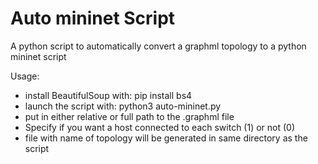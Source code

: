 # Auto mininet Script
A python script to automatically convert a graphml topology to a python mininet script

Usage:
  - install BeautifulSoup with: pip install bs4
  - launch the script with: python3 auto-mininet.py
  - put in either relative or full path to the .graphml file
  - Specify if you want a host connected to each switch (1) or not (0)
  - file with name of topology will be generated in same directory as the script
